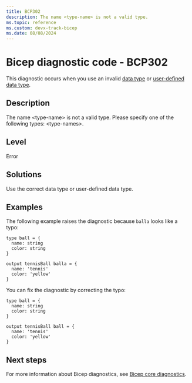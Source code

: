```yaml
---
title: BCP302
description: The name <type-name> is not a valid type.
ms.topic: reference
ms.custom: devx-track-bicep
ms.date: 08/08/2024
---
```


# Bicep diagnostic code - BCP302

This diagnostic occurs when you use an invalid [data type](../data-types.md) or [user-defined data type](../user-defined-data-types.md).

## Description

The name \<type-name> is not a valid type. Please specify one of the following types: \<type-names>.

## Level

Error

## Solutions

Use the correct data type or user-defined data type.

## Examples

The following example raises the diagnostic because `balla` looks like a typo:

```bicep
type ball = {
  name: string
  color: string
}

output tennisBall balla = {
  name: 'tennis'
  color: 'yellow'
}
```

You can fix the diagnostic by correcting the typo:

```bicep
type ball = {
  name: string
  color: string
}

output tennisBall ball = {
  name: 'tennis'
  color: 'yellow'
}
```

## Next steps

For more information about Bicep diagnostics, see [Bicep core diagnostics](../bicep-core-diagnostics.md).
